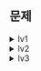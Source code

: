 




## 문제
<details>
<summary>lv1</summary>
[2025-09-11] [택배 상자 꺼내기](https://school.programmers.co.kr/learn/courses/30/lessons/389478)


</details>

<details>
<summary>lv2</summary>

[2025-08-28] [완전범죄](https://school.programmers.co.kr/learn/courses/30/lessons/389480)

[2025-08-29] [서버 증설 횟수](https://school.programmers.co.kr/learn/courses/30/lessons/389479)

[2025-09-01] [올바른 괄호](https://school.programmers.co.kr/learn/courses/30/lessons/12909)

[2025-09-02] [석유 시추](https://school.programmers.co.kr/learn/courses/30/lessons/250136)

[2025-09-03] [지게차와 크레인](https://school.programmers.co.kr/learn/courses/30/lessons/388353)

[2025-09-04] [비밀 코드 해독](https://school.programmers.co.kr/learn/courses/30/lessons/388352)

[2025-09-05] [퍼즐 게임 챌린지](https://school.programmers.co.kr/learn/courses/30/lessons/340212)

[2025-09-08] [요격 시스템](https://school.programmers.co.kr/learn/courses/30/lessons/181188) / LTH

[2025-09-09] [충돌위험 찾기](https://school.programmers.co.kr/learn/courses/30/lessons/340211)

[2025-09-10] [도넛과 막대 그래프](https://school.programmers.co.kr/learn/courses/30/lessons/258711)

[2025-09-11] [아날로그 시계](https://school.programmers.co.kr/learn/courses/30/lessons/250135)

[2025-09-12] [요격 시스템](https://school.programmers.co.kr/learn/courses/30/lessons/181188) / KJ, JHG

[2025-09-15] [게임 맵 최단거리](https://school.programmers.co.kr/learn/courses/30/lessons/1844) / LTH

[2025-09-16] [두 원 사이의 정수 쌍](https://school.programmers.co.kr/learn/courses/30/lessons/181187)

[2025-09-17] [연속된 부분 수열의 합](https://school.programmers.co.kr/learn/courses/30/lessons/178870)

[2025-09-18] [과제 진행하기](https://school.programmers.co.kr/learn/courses/30/lessons/176962)

[2025-09-19] [광물 캐기](https://school.programmers.co.kr/learn/courses/30/lessons/172927)

[2025-09-22] [124 나라의 숫자](https://school.programmers.co.kr/learn/courses/30/lessons/12899)

[2025-09-23] [리코쳇 로봇](https://school.programmers.co.kr/learn/courses/30/lessons/169199)

[2025-09-24] [당구 연습](https://school.programmers.co.kr/learn/courses/30/lessons/169198)

[2025-09-25] [혼자서 하는 틱택토](https://school.programmers.co.kr/learn/courses/30/lessons/160585)

[2025-09-26] [미로 탈출](https://school.programmers.co.kr/learn/courses/30/lessons/159993)

[2025-09-29] [2 x n 타일링](https://school.programmers.co.kr/learn/courses/30/lessons/12900)

[2025-09-30] [호텔 대실](https://school.programmers.co.kr/learn/courses/30/lessons/155651)


</details>

<details>
<summary>lv3</summary>

[2025-09-01] [봉인된 주문](https://school.programmers.co.kr/learn/courses/30/lessons/389481)

[2025-09-08] [홀짝트리](https://school.programmers.co.kr/learn/courses/30/lessons/388354)

[2025-09-15] [수식 복원하기](https://school.programmers.co.kr/learn/courses/30/lessons/340210)

[2025-09-22] [주사위 고르기](https://school.programmers.co.kr/learn/courses/30/lessons/258709)

[2025-09-29] [n + 1 카드게임](https://school.programmers.co.kr/learn/courses/30/lessons/258707)

</details>
